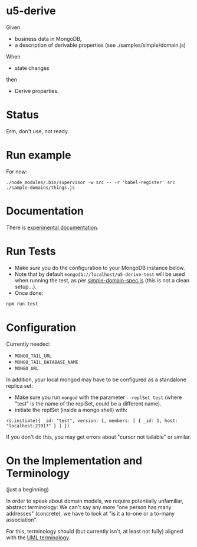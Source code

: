 # u5-derive

Given

* business data in MongoDB,
* a description of derivable properties (see ./samples/simple/domain.js)

When

* state changes

then

* Derive properties.

# Status

Erm, don't use, not ready.

# Run example

For now:

```
./node_modules/.bin/supervisor -w src -- -r 'babel-register' src ./sample-domains/things.js
```


# Documentation

There is [experimental documentation](./docs.md).

# Run Tests

* Make *sure* you do the configuration to your MongoDB instance below.
* Note that by default `mongodb://localhost/u5-derive-test` will be used when
  running the test, as per
  [simple-domain-spec.js](./src/__tests__/simple-domain-spec.js) (this is not
  a clean setup...).
* Once done:

```bash
npm run test
```


# Configuration

Currently needed:

- `MONGO_TAIL_URL`
- `MONGO_TAIL_DATABASE_NAME`
- `MONGO_URL`

In addition, your local mongod may have to be configured as a standalone replica set:

* Make sure you run `mongod` with the parameter `--replSet test` (where "test"
  is the name of the replSet, could be a different name).
* initiate the replSet (inside a mongo shell) with:

```
rs.initiate({ _id: "test", version: 1, members: [ { _id: 1, host: "localhost:27017" } ] })
```

If you don't do this, you may get errors about "cursor not tailable" or similar.


# On the Implementation and Terminology

(just a beginning)

In order to speak about domain models, we require potentially unfamiliar, abstract
terminology: We can't say any more
"one person has many addresses" (concrete), we have to look at
"is it a to-one or a to-many association".

For this, terminology should (but currently isn't, at least not fully) aligned
with the
[UML terminology](https://en.wikipedia.org/wiki/Glossary_of_Unified_Modeling_Language_terms).

